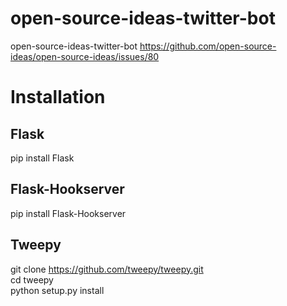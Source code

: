 # open-source-ideas-twitter-bot
open-source-ideas-twitter-bot https://github.com/open-source-ideas/open-source-ideas/issues/80
# Installation
## Flask
pip install Flask
## Flask-Hookserver
pip install Flask-Hookserver
## Tweepy
git clone https://github.com/tweepy/tweepy.git  
cd tweepy  
python setup.py install  
